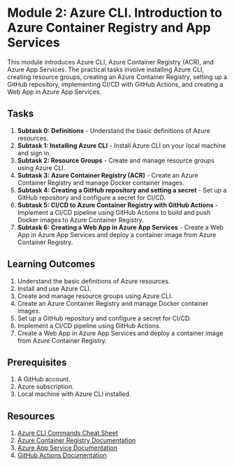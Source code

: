 # Module 2: Azure CLI. Introduction to Azure Container Registry and App Services

This module introduces Azure CLI, Azure Container Registry (ACR), and Azure App Services. The practical tasks involve installing Azure CLI, creating resource groups, creating an Azure Container Registry, setting up a GitHub repository, implementing CI/CD with GitHub Actions, and creating a Web App in Azure App Services.

## Tasks

1. **Subtask 0: Definitions** - Understand the basic definitions of Azure resources.
2. **Subtask 1: Installing Azure CLI** - Install Azure CLI on your local machine and sign in.
3. **Subtask 2: Resource Groups** - Create and manage resource groups using Azure CLI.
4. **Subtask 3: Azure Container Registry (ACR)** - Create an Azure Container Registry and manage Docker container images.
5. **Subtask 4: Creating a GitHub repository and setting a secret** - Set up a GitHub repository and configure a secret for CI/CD.
6. **Subtask 5: CI/CD to Azure Container Registry with GitHub Actions** - Implement a CI/CD pipeline using GitHub Actions to build and push Docker images to Azure Container Registry.
7. **Subtask 6: Creating a Web App in Azure App Services** - Create a Web App in Azure App Services and deploy a container image from Azure Container Registry.

## Learning Outcomes

1. Understand the basic definitions of Azure resources.
2. Install and use Azure CLI.
3. Create and manage resource groups using Azure CLI.
4. Create an Azure Container Registry and manage Docker container images.
5. Set up a GitHub repository and configure a secret for CI/CD.
6. Implement a CI/CD pipeline using GitHub Actions.
7. Create a Web App in Azure App Services and deploy a container image from Azure Container Registry.

## Prerequisites

1. A GitHub account.
2. Azure subscription.
3. Local machine with Azure CLI installed.

## Resources

1. [Azure CLI Commands Cheat Sheet](cheat-sheet.md)
2. [Azure Container Registry Documentation](https://docs.microsoft.com/en-us/azure/container-registry/)
3. [Azure App Service Documentation](https://docs.microsoft.com/en-us/azure/app-service/)
4. [GitHub Actions Documentation](https://docs.github.com/en/actions)
